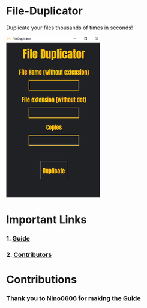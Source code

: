 # File-Duplicator
Duplicate your files thousands of times in seconds!

<img src="file-duplicator.png" alt="File Duplicator" width="250">

# Important Links
### 1. [Guide](https://github.com/LuisPavelA/File-Duplicator/blob/main/How%20To%20Use.md)
### 2. [Contributors](https://github.com/LuisPavelA/File-Duplicator/graphs/contributors)

# Contributions
### Thank you to [Nino0606](https://github.com/Nino0606) for making the [Guide](https://github.com/LuisPavelA/File-Duplicator/blob/main/How%20To%20Use.md)

